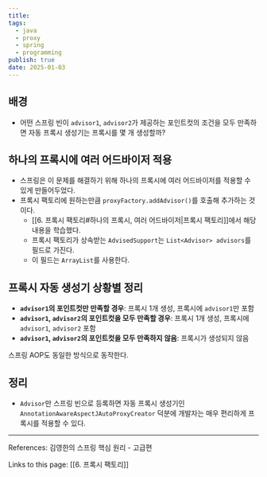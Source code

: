 ```yaml
---
title: 
tags:
  - java
  - proxy
  - spring
  - programming
publish: true
date: 2025-01-03
---
```

## 배경
- 어떤 스프링 빈이 `advisor1`, `advisor2`가 제공하는 포인트컷의 조건을 모두 만족하면 자동 프록시 생성기는 프록시를 몇 개 생성할까?

## 하나의 프록시에 여러 어드바이저 적용
- 스프링은 이 문제를 해결하기 위해 하나의 프록시에 여러 어드바이저를 적용할 수 있게 만들어두었다. 
- 프록시 팩토리에 원하는만큼 `proxyFactory.addAdvisor()`를 호출해 추가하는 것이다.
	- [[6. 프록시 팩토리#하나의 프록시, 여러 어드바이저|프록시 팩토리]]에서 해당 내용을 학습했다.
	- 프록시 팩토리가 상속받는 `AdvisedSupport`는 `List<Advisor> advisors`를 필드로 가진다.
	- 이 필드는 `ArrayList`를 사용한다.

## 프록시 자동 생성기 상황별 정리
- **`advisor1`의 포인트컷만 만족할 경우**: 프록시 1개 생성, 프록시에 `advisor1`만 포함
- **`advisor1`, `advisor2`의 포인트컷을 모두 만족할 경우**: 프록시 1개 생성, 프록시에 `advisor1`, `advisor2` 포함
- **`advisor1`, `advisor2`의 포인트컷을 모두 만족하지 않음**: 프록시가 생성되지 않음

스프링 AOP도 동일한 방식으로 동작한다.

## 정리
- `Advisor`만 스프링 빈으로 등록하면 자동 프록시 생성기인 `AnnotationAwareAspectJAutoProxyCreator` 덕분에 개발자는 매우 편리하게 프록시를 적용할 수 있다.





---
References: 김영한의 스프링 핵심 원리 - 고급편

Links to this page: [[6. 프록시 팩토리]]
